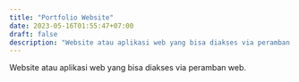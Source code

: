 ```yaml
---
title: "Portfolio Website"
date: 2023-05-16T01:55:47+07:00
draft: false
description: "Website atau aplikasi web yang bisa diakses via peramban web."
---
```


Website atau aplikasi web yang bisa diakses via peramban web.